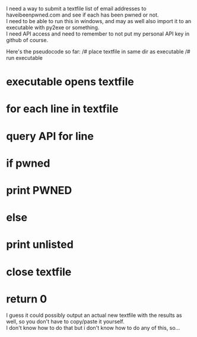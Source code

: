 I need a way to submit a textfile list of email addresses to haveibeenpwned.com and see if each has been pwned or not.  
I need to be able to run this in windows, and may as well also import it to an executable with py2exe or something.  
I need API access and need to remember to not put my personal API key in github of course.  

Here's the pseudocode so far: 
/# place textfile in same dir as executable
/# run executable
# executable opens textfile
# for each line in textfile
#    query API for line
#    if pwned
#        print PWNED
#    else
#        print unlisted
# close textfile
# return 0
I guess it could possibly output an actual new textfile with the results as well, so you don't have to copy/paste it yourself.  
I don't know how to do that but i don't know how to do any of this, so...
